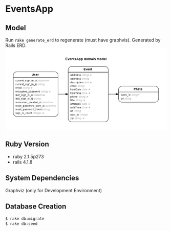 EventsApp
=========

Model
-----
Run `rake generate_erd` to regenerate (must have graphvis). Generated by Rails ERD.
![](/erd.png)

Ruby Version
------------
- ruby 2.1.5p273
- rails 4.1.8

System Dependencies
-------------------
Graphviz (only for Development Environment)

Database Creation
-----------------
```
$ rake db:migrate
$ rake db:seed
```